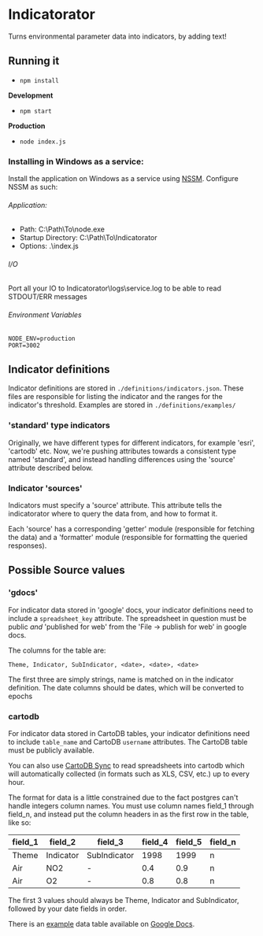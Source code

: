 Indicatorator
=================

Turns environmental parameter data into indicators, by adding text!

## Running it

* `npm install`

**Development**

  * `npm start`

**Production**

  * `node index.js`

### Installing in Windows as a service:

Install the application on Windows as a service using
[NSSM](http://nssm.cc/). Configure NSSM as such:

###### Application:

* Path: C:\Path\To\node.exe
* Startup Directory: C:\Path\To\Indicatorator
* Options: .\index.js

###### I/O

Port all your IO to Indicatorator\logs\service.log to be able to read
STDOUT/ERR messages

###### Environment Variables

```
NODE_ENV=production
PORT=3002
```

## Indicator definitions

Indicator definitions are stored in `./definitions/indicators.json`. These
files are responsible for listing the indicator and the ranges for the
indicator's threshold. Examples are stored in `./definitions/examples/`

### 'standard' type indicators
Originally, we have different types for different indicators, for
example 'esri', 'cartodb' etc. Now, we're pushing attributes towards a
consistent type named 'standard', and instead handling differences using
the 'source' attribute described below.

### Indicator 'sources'
Indicators must specify a 'source' attribute. This attribute tells the
indicatorator where to query the data from, and how to format it.

Each 'source' has a corresponding 'getter' module (responsible for
fetching the data) and a 'formatter' module (responsible for formatting
the queried responses).

## Possible Source values

### 'gdocs'

For indicator data stored in 'google' docs, your indicator definitions need to
include a `spreadsheet_key` attribute. The spreadsheet in question must be
public *and* 'published for web' from the 'File -> publish for web' in google
docs.

The columns for the table are:

    Theme, Indicator, SubIndicator, <date>, <date>, <date>

The first three are simply strings, name is matched on in the indicator
definition. The date columns should be dates, which will be converted to epochs

### cartodb

For indicator data stored in CartoDB tables, your indicator definitions
need to include `table_name` and CartoDB `username` attributes. The
CartoDB table must be publicly available.

You can also use [CartoDB
Sync](http://blog.cartodb.com/post/65639747344/synced-tables-create-real-time-maps-from-data-anywhere)
to read spreadsheets into cartodb which will automatically collected (in formats such as XLS, CSV,
etc.) up to every hour.

The format for data is a little constrained due to the fact postgres can't
handle integers column names. You must use column names field_1 through field_n,
and instead put the column headers in as the first row in the table, like so:

field_1 | field_2   | field_3      | field_4 | field_5 | field_n
------- | --------- | ------------ | ------- | ------- | -------
Theme   | Indicator | SubIndicator | 1998    | 1999    | n
Air     | NO2       | -            | 0.4     | 0.9     | n
Air     | O2        | -            | 0.8     | 0.8     | n

The first 3 values should always be Theme, Indicator and SubIndicator, followed
by your date fields in order.

There is an
[example](https://docs.google.com/spreadsheet/ccc?key=0Aum2hJfH1Ze0dGtybGNCeUdTNFk1YWozUlJ1Vm5SQlE&usp=drive_web#gid=0)
data table available on [Google
Docs](https://docs.google.com/spreadsheet/ccc?key=0Aum2hJfH1Ze0dGtybGNCeUdTNFk1YWozUlJ1Vm5SQlE&usp=drive_web#gid=0).
